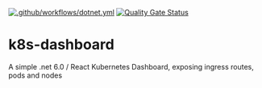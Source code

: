 [![.github/workflows/dotnet.yml](https://github.com/ebCrypto/k8s-dashboard/actions/workflows/dotnet.yml/badge.svg)](https://github.com/ebCrypto/k8s-dashboard/actions/workflows/dotnet.yml) [![Quality Gate Status](https://sonarcloud.io/api/project_badges/measure?project=ebCrypto_k8s-dashboard&metric=alert_status)](https://sonarcloud.io/summary/new_code?id=ebCrypto_k8s-dashboard)

# k8s-dashboard
A simple .net 6.0 / React Kubernetes Dashboard, exposing ingress routes, pods and nodes
